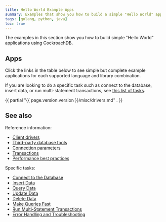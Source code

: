 ```yaml
---
title: Hello World Example Apps
summary: Examples that show you how to build a simple "Hello World" application with CockroachDB
tags: [golang, python, java]
toc: true
---
```


The examples in this section show you how to build simple "Hello World" applications using CockroachDB.

## Apps

Click the links in the table below to see simple but complete example applications for each supported language and library combination.

If you are looking to do a specific task such as connect to the database, insert data, or run multi-statement transactions, see [this list of tasks](#tasks).

{{ partial "{{ page.version.version }}/misc/drivers.md" . }}

## See also

Reference information:

- [Client drivers](install-client-drivers.html)
- [Third-party database tools](third-party-database-tools.html)
- [Connection parameters](connection-parameters.html)
- [Transactions](transactions.html)
- [Performance best practices](performance-best-practices-overview.html)

<a name="tasks"></a>

Specific tasks:

- [Connect to the Database](connect-to-the-database.html)
- [Insert Data](insert-data.html)
- [Query Data](query-data.html)
- [Update Data](update-data.html)
- [Delete Data](delete-data.html)
- [Make Queries Fast](make-queries-fast.html)
- [Run Multi-Statement Transactions](run-multi-statement-transactions.html)
- [Error Handling and Troubleshooting](error-handling-and-troubleshooting.html)
